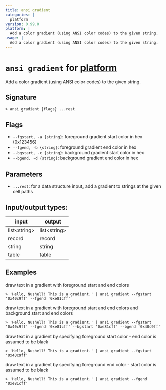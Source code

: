 ```yaml
---
title: ansi gradient
categories: |
  platform
version: 0.99.0
platform: |
  Add a color gradient (using ANSI color codes) to the given string.
usage: |
  Add a color gradient (using ANSI color codes) to the given string.
---
```

<!-- This file is automatically generated. Please edit the command in https://github.com/nushell/nushell instead. -->

# `ansi gradient` for [platform](/commands/categories/platform.md)

<div class='command-title'>Add a color gradient (using ANSI color codes) to the given string.</div>

## Signature

```> ansi gradient {flags} ...rest```

## Flags

 -  `--fgstart, -a {string}`: foreground gradient start color in hex (0x123456)
 -  `--fgend, -b {string}`: foreground gradient end color in hex
 -  `--bgstart, -c {string}`: background gradient start color in hex
 -  `--bgend, -d {string}`: background gradient end color in hex

## Parameters

 -  `...rest`: for a data structure input, add a gradient to strings at the given cell paths


## Input/output types:

| input        | output       |
| ------------ | ------------ |
| list\<string\> | list\<string\> |
| record       | record       |
| string       | string       |
| table        | table        |
## Examples

draw text in a gradient with foreground start and end colors
```nu
> 'Hello, Nushell! This is a gradient.' | ansi gradient --fgstart '0x40c9ff' --fgend '0xe81cff'

```

draw text in a gradient with foreground start and end colors and background start and end colors
```nu
> 'Hello, Nushell! This is a gradient.' | ansi gradient --fgstart '0x40c9ff' --fgend '0xe81cff' --bgstart '0xe81cff' --bgend '0x40c9ff'

```

draw text in a gradient by specifying foreground start color - end color is assumed to be black
```nu
> 'Hello, Nushell! This is a gradient.' | ansi gradient --fgstart '0x40c9ff'

```

draw text in a gradient by specifying foreground end color - start color is assumed to be black
```nu
> 'Hello, Nushell! This is a gradient.' | ansi gradient --fgend '0xe81cff'

```
